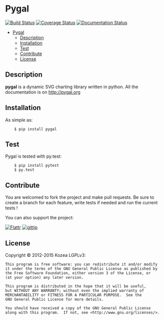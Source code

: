 # Pygal


[![Build Status](https://travis-ci.org/Kozea/pygal.svg?branch=master)](https://travis-ci.org/Kozea/pygal)
[![Coverage Status](https://coveralls.io/repos/Kozea/pygal/badge.svg?branch=master&service=github)](https://coveralls.io/github/Kozea/pygal?branch=master)
[![Documentation Status](https://readthedocs.org/projects/pygal/badge/?version=latest)](https://readthedocs.org/projects/pygal/?badge=latest)


- [Pygal](#pygal)
    - [Description](#description)
    - [Installation](#installation)
    - [Test](#test)
    - [Contribute](#contribute)
    - [License](#license)

## Description

**pygal** is a dynamic SVG charting library written in python.
All the documentation is on http://pygal.org


## Installation

As simple as:

```
    $ pip install pygal
```



## Test

Pygal is tested with py.test:


```
    $ pip install pytest
    $ py.test
```


## Contribute

You are welcomed to fork the project and make pull requests.
Be sure to create a branch for each feature, write tests if needed and run the current tests !


You can also support the project:

[![Flattr](http://api.flattr.com/button/flattr-badge-large.png)](https://flattr.com/submit/auto?user_id=paradoxxx_zero&url=https://github.com/Kozea/pygal&title=Pygal&tags=github&category=software)
[![gittip](http://i.imgur.com/IKcQB2P.png)](https://www.gittip.com/paradoxxxzero/)



## License

Copyright © 2012-2015 Kozea
LGPLv3:

    This program is free software: you can redistribute it and/or modify
    it under the terms of the GNU General Public License as published by
    the Free Software Foundation, either version 3 of the License, or
    (at your option) any later version.

    This program is distributed in the hope that it will be useful,
    but WITHOUT ANY WARRANTY; without even the implied warranty of
    MERCHANTABILITY or FITNESS FOR A PARTICULAR PURPOSE.  See the
    GNU General Public License for more details.

    You should have received a copy of the GNU General Public License
    along with this program.  If not, see <http://www.gnu.org/licenses/>.
